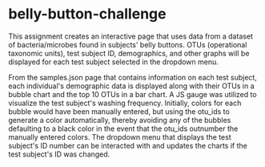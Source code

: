 # belly-button-challenge

This assignment creates an interactive page that uses data from a dataset of bacteria/microbes found in subjects' belly buttons.
OTUs (operational taxonomic units), test subject ID, demographics, and other graphs will be displayed for each test subject selected in the dropdown menu.

From the samples.json page that contains information on each test subject, each individual's demographic data is displayed along with their OTUs in a bubble chart and the top 10 OTUs in a bar chart.
A JS gauge was utilized to visualize the test subject's washing frequency.
Initially, colors for each bubble would have been manually entered, but using the otu_ids to generate a color automatically, thereby avoiding any of the bubbles defaulting to a black color in the event that the otu_ids outnumber the manually entered colors.
The dropdown menu that displays the test subject's ID number can be interacted with and updates the charts if the test subject's ID was changed.
